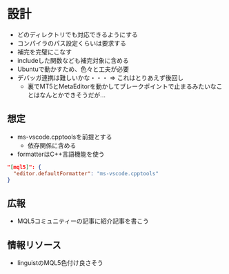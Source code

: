 # 設計

- どのディレクトリでも対応できるようにする
- コンパイラのパス設定くらいは要求する
- 補完を完璧にこなす
- includeした関数なども補完対象に含める
- Ubuntuで動かすため、色々と工夫が必要
- デバッガ連携は難しいかな・・・ => これはとりあえず後回し
  - 裏でMT5とMetaEditorを動かしてブレークポイントで止まるみたいなことはなんとかできそうだが...

## 想定

- ms-vscode.cpptoolsを前提とする
  - 依存関係に含める
- formatterはC++言語機能を使う

```json
"[mql5]": {
  "editor.defaultFormatter": "ms-vscode.cpptools"
}
```

## 広報

- MQL5コミュニティーの記事に紹介記事を書こう

## 情報リソース

- linguistのMQL5色付け良さそう
